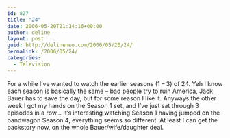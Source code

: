 ```yaml
---
id: 827
title: "24"
date: 2006-05-20T21:14:16+00:00
author: deline
layout: post
guid: http://delineneo.com/2006/05/20/24/
permalink: /2006/05/24/
categories:
  - Television
---
```

For a while I&#8217;ve wanted to watch the earlier seasons (1 &#8211; 3) of 24. Yeh I know each season is basically the same &#8211; bad people try to ruin America, Jack Bauer has to save the day, but for some reason I like it. Anyways the other week I got my hands on the Season 1 set, and I&#8217;ve just sat through 3 episodes in a row&#8230; It&#8217;s interesting watching Season 1 having jumped on the bandwagon Season 4, everything seems so different. At least I can get the backstory now, on the whole Bauer/wife/daughter deal.